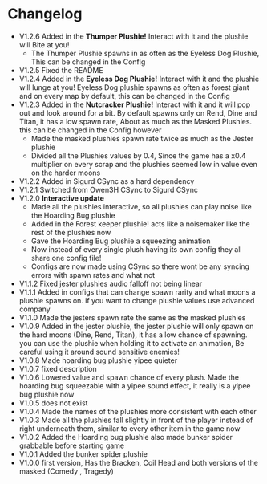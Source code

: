 # Changelog   

-  V1.2.6 Added in the **Thumper Plushie!** Interact with it and the plushie will Bite at you!
   - The Thumper Plushie spawns in as often as the Eyeless Dog Plushie, This can be changed in the Config
-  V1.2.5 Fixed the README
-  V1.2.4 Added in the **Eyeless Dog Plushie!** Interact with it and the plushie will lunge at you! Eyeless Dog plushie spawns as often as forest giant and on every map by default, this can be changed in the Config
-  V1.2.3 Added in the **Nutcracker Plushie!** Interact with it and it will pop out and look around for a bit. By default spawns only on Rend, Dine and Titan, it has a low spawn rate, About as much as the Masked Plushies. this can be changed in the Config however
   -  Made the masked plushies spawn rate twice as much as the Jester plushie
   -  Divided all the Plushies values by 0.4, Since the game has a x0.4 multiplier on every scrap and the plushies seemed low in value even on the harder moons
-  V1.2.2 Added in Sigurd CSync as a hard dependency
-  V1.2.1 Switched from Owen3H CSync to Sigurd CSync
-  V1.2.0 **Interactive update**
     - Made all the plushies interactive, so all plushies can play noise like the Hoarding Bug plushie
     - Added in the Forest keeper plushie! acts like a noisemaker like the rest of the plushies now
     - Gave the Hoarding Bug plushie a squeezing animation
     - Now instead of every single plush having its own config they all share one config file!
     - Configs are now made using CSync so there wont be any syncing errors with spawn rates and what not
-  V1.1.2 Fixed jester plushies audio falloff not being linear
-  V1.1.1 Added in configs that can change spawn rarity and what moons a plushie spawns on. if you want to change plushie values use advanced company
-  V1.1.0 Made the jesters spawn rate the same as the masked plushies
-  V1.0.9 Added in the jester plushie, the jester plushie will only spawn on the hard moons (Dine, Rend, Titan), it has a low chance of spawning. you can use the plushie when holding it to activate an animation, Be careful using it around sound sensitive enemies!
-  V1.0.8 Made hoarding bug plushie yipee quieter
-  V1.0.7 fixed description
-  V1.0.6 Lowered value and spawn chance of every plush. Made the hoarding bug squeezable with a yipee sound effect, it really is a yipee bug plushie now
-  V1.0.5 does not exist
-  V1.0.4 Made the names of the plushies more consistent with each other          
-  V1.0.3 Made all the plushies fall slightly in front of the player instead of right underneath them, similar to every other item in the game now
-  V1.0.2 Added the Hoarding bug plushie also made bunker spider grabbable before starting game
-  V1.0.1 Added the bunker spider plushie
-  V1.0.0 first version, Has the Bracken, Coil Head and both versions of the masked (Comedy , Tragedy)